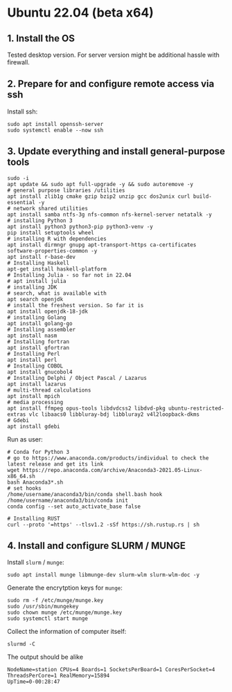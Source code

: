 # Ubuntu 22.04 (beta x64)


## 1. Install the OS
Tested desktop version. For server version might be additional hassle with firewall.

## 2. Prepare for and configure remote access via ssh
Install ssh:
```
sudo apt install openssh-server
sudo systemctl enable --now ssh
```

## 3. Update everything and install general-purpose tools

```
sudo -i
apt update && sudo apt full-upgrade -y && sudo autoremove -y
# general purpose libraries /utilities
apt install zlib1g cmake gzip bzip2 unzip gcc dos2unix curl build-essential -y
# network shared utilities
apt install samba ntfs-3g nfs-common nfs-kernel-server netatalk -y
# installing Python 3
apt install python3 python3-pip python3-venv -y
pip install setuptools wheel
# installing R with dependencies
apt install dirmngr gnupg apt-transport-https ca-certificates software-properties-common -y
apt install r-base-dev
# Installing Haskell
apt-get install haskell-platform
# Installing Julia - so far not in 22.04
# apt install julia
# installing JDK
# search, what is available with
apt search openjdk
# install the freshest version. So far it is
apt install openjdk-18-jdk
# installing Golang
apt install golang-go
# Installing assembler
apt install nasm
# Installing fortran
apt install gfortran
# Installing Perl
apt install perl
# Installing COBOL
apt install gnucobol4
# Installing Delphi / Object Pascal / Lazarus
apt install lazarus
# multi-thread calculations
apt install mpich
# media processing
apt install ffmpeg opus-tools libdvdcss2 libdvd-pkg ubuntu-restricted-extras vlc libaacs0 libbluray-bdj libbluray2 v4l2loopback-dkms
# Gdebi
apt install gdebi

```

Run as user:
```
# Conda for Python 3
# go to https://www.anaconda.com/products/individual to check the latest release and get its link
wget https://repo.anaconda.com/archive/Anaconda3-2021.05-Linux-x86_64.sh
bash Anaconda3*.sh
# set hooks
/home/username/anaconda3/bin/conda shell.bash hook
/home/username/anaconda3/bin/conda init
conda config --set auto_activate_base false

# Installing RUST
curl --proto '=https' --tlsv1.2 -sSf https://sh.rustup.rs | sh
```


## 4. Install and configure SLURM / MUNGE

Install `slurm` / `munge`:

```
sudo apt install munge libmunge-dev slurm-wlm slurm-wlm-doc -y
```

Generate the encrytption keys for `munge`:

```
sudo rm -f /etc/munge/munge.key
sudo /usr/sbin/mungekey
sudo chown munge /etc/munge/munge.key
sudo systemctl start munge
```

Collect the information of computer itself:
```
slurmd -C
```
The output should be alike
```
NodeName=station CPUs=4 Boards=1 SocketsPerBoard=1 CoresPerSocket=4 ThreadsPerCore=1 RealMemory=15894
UpTime=0-00:28:47
